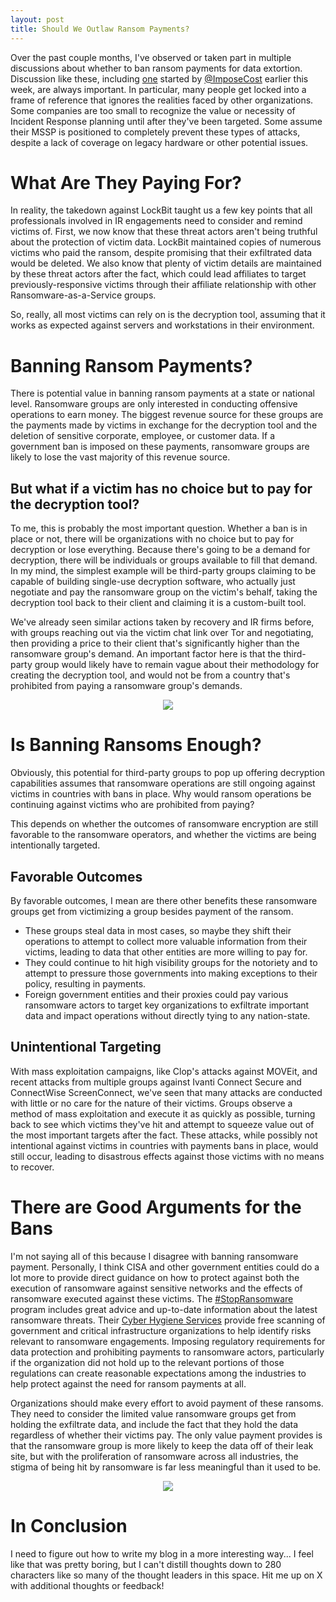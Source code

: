 ```yaml
---
layout: post
title: Should We Outlaw Ransom Payments?
---
```


Over the past couple months, I've observed or taken part in multiple discussions about whether to ban ransom payments for data extortion. Discussion like these, including [one](https://x.com/ImposeCost/status/1764568502680133638?s=20) started by [@ImposeCost](https://twitter.com/ImposeCost) earlier this week, are always important. In particular, many people get locked into a frame of reference that ignores the realities faced by other organizations. Some companies are too small to recognize the value or necessity of Incident Response planning until after they've been targeted. Some assume their MSSP is positioned to completely prevent these types of attacks, despite a lack of coverage on legacy hardware or other potential issues. 

# What Are They Paying For?

In reality, the takedown against LockBit taught us a few key points that all professionals involved in IR engagements need to consider and remind victims of. First, we now know that these threat actors aren't being truthful about the protection of victim data. LockBit maintained copies of numerous victims who paid the ransom, despite promising that their exfiltrated data would be deleted. We also know that plenty of victim details are maintained by these threat actors after the fact, which could lead affiliates to target previously-responsive victims through their affiliate relationship with other Ransomware-as-a-Service groups. 

So, really, all most victims can rely on is the decryption tool, assuming that it works as expected against servers and workstations in their environment. 

# Banning Ransom Payments?

There is potential value in banning ransom payments at a state or national level. Ransomware groups are only interested in conducting offensive operations to earn money. The biggest revenue source for these groups are the payments made by victims in exchange for the decryption tool and the deletion of sensitive corporate, employee, or customer data. If a government ban is imposed on these payments, ransomware groups are likely to lose the vast majority of this revenue source. 

## But what if a victim has no choice but to pay for the decryption tool?

To me, this is probably the most important question. Whether a ban is in place or not, there will be organizations with no choice but to pay for decryption or lose everything. Because there's going to be a demand for decryption, there will be individuals or groups available to fill that demand. In my mind, the simplest example will be third-party groups claiming to be capable of building single-use decryption software, who actually just negotiate and pay the ransomware group on the victim's behalf, taking the decryption tool back to their client and claiming it is a custom-built tool. 

We've already seen similar actions taken by recovery and IR firms before, with groups reaching out via the victim chat link over Tor and negotiating, then providing a price to their client that's significantly higher than the ransomware group's demand. An important factor here is that the third-party group would likely have to remain vague about their methodology for creating the decryption tool, and would not be from a country that's prohibited from paying a ransomware group's demands. 

<p align="center">
  <img src="https://neodymiumphi.sh/public/2024-03-07/ransom_payment.jfif" />
</p>


# Is Banning Ransoms Enough?

Obviously, this potential for third-party groups to pop up offering decryption capabilities assumes that ransomware operations are still ongoing against victims in countries with bans in place. Why would ransom operations be continuing against victims who are prohibited from paying?

This depends on whether the outcomes of ransomware encryption are still favorable to the ransomware operators, and whether the victims are being intentionally targeted. 

## Favorable Outcomes

By favorable outcomes, I mean are there other benefits these ransomware groups get from victimizing a group besides payment of the ransom. 

- These groups steal data in most cases, so maybe they shift their operations to attempt to collect more valuable information from their victims, leading to data that other entities are more willing to pay for. 
- They could continue to hit high visibility groups for the notoriety and to attempt to pressure those governments into making exceptions to their policy, resulting in payments. 
- Foreign government entities and their proxies could pay various ransomware actors to target key organizations to exfiltrate important data and impact operations without directly tying to any nation-state.

## Unintentional Targeting

With mass exploitation campaigns, like Clop's attacks against MOVEit, and recent attacks from multiple groups against Ivanti Connect Secure and ConnectWise ScreenConnect, we've seen that many attacks are conducted with little or no care for the nature of their victims. Groups observe a method of mass exploitation and execute it as quickly as possible, turning back to see which victims they've hit and attempt to squeeze value out of the most important targets after the fact. These attacks, while possibly not intentional against victims in countries with payments bans in place, would still occur, leading to disastrous effects against those victims with no means to recover. 

# There are Good Arguments for the Bans

I'm not saying all of this because I disagree with banning ransomware payment. Personally, I think CISA and other government entities could do a lot more to provide direct guidance on how to protect against both the execution of ransomware against sensitive networks and the effects of ransomware executed against these victims. The [#StopRansomware](https://www.cisa.gov/stopransomware) program includes great advice and up-to-date information about the latest ransomware threats. Their [Cyber Hygiene Services](https://www.cisa.gov/cyber-hygiene-services) provide free scanning of government and critical infrastructure organizations to help identify risks relevant to ransomware engagements.  Imposing regulatory requirements for data protection and prohibiting payments to ransomware actors, particularly if the organization did not hold up to the relevant portions of those regulations can create reasonable expectations among the industries to help protect against the need for ransom payments at all. 

Organizations should make every effort to avoid payment of these ransoms. They need to consider the limited value ransomware groups get from holding the exfiltrate data, and include the fact that they hold the data regardless of whether their victims pay. The only value payment provides is that the ransomware group is more likely to keep the data off of their leak site, but with the proliferation of ransomware across all industries, the stigma of being hit by ransomware is far less meaningful than it used to be.

<p align="center">
  <img src="https://neodymiumphi.sh/public/2024-03-07/do_not_pay.jfif" />
</p>

# In Conclusion

I need to figure out how to write my blog in a more interesting way... I feel like that was pretty boring, but I can't distill thoughts down to 280 characters like so many of the thought leaders in this space. Hit me up on X with additional thoughts or feedback!